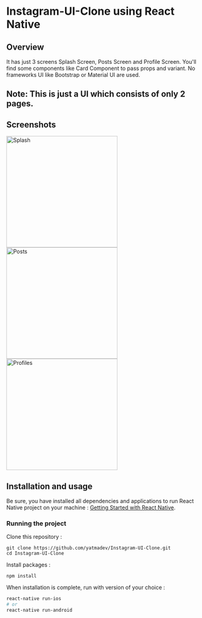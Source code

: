 # Instagram-UI-Clone using React Native

## Overview

It has just 3 screens Splash Screen, Posts Screen and Profile Screen. You'll find some components like Card Component to pass props and variant. No frameworks UI like Bootstrap or Material UI are used.

## Note: This is just a UI which consists of only 2 pages.

## Screenshots

<img
		width="290"
		alt="Splash"
		src="https://user-images.githubusercontent.com/57555870/83265587-57bcee80-a1df-11ea-9a4d-d71cc8116734.png">
<img
		width="290"
		alt="Posts"
		src="https://user-images.githubusercontent.com/57555870/83265597-5b507580-a1df-11ea-9e94-927959dd87ad.png">
<img
		width="290"
		alt="Profiles"
		src="https://user-images.githubusercontent.com/57555870/83265618-5f7c9300-a1df-11ea-9b3e-a15ddce4d626.png">

		
## Installation and usage

Be sure, you have installed all dependencies and applications to run React Native project on your machine : [Getting Started with React Native](https://facebook.github.io/react-native/docs/getting-started).


### Running the project

Clone this repository :

```
git clone https://github.com/yatmadev/Instagram-UI-Clone.git
cd Instagram-UI-Clone
```

Install packages :

```
npm install
```

When installation is complete, run with version of your choice :

```bash
react-native run-ios
# or
react-native run-android
```

